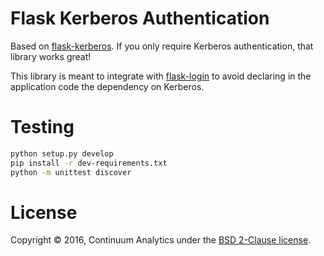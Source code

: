 Flask Kerberos Authentication
=============================

Based on [flask-kerberos](https://github.com/mkomitee/flask-kerberos). If you
only require Kerberos authentication, that library works great!

This library is meant to integrate with
[flask-login](https://github.com/maxcountryman/flask-login) to avoid declaring
in the application code the dependency on Kerberos.

Testing
=======

```sh
python setup.py develop
pip install -r dev-requirements.txt
python -m unittest discover
```

License
=======

Copyright © 2016, Continuum Analytics under the [BSD 2-Clause
license](https://opensource.org/licenses/BSD-2-Clause).
